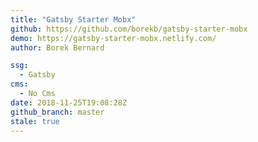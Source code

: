```yaml
---
title: "Gatsby Starter Mobx"
github: https://github.com/borekb/gatsby-starter-mobx
demo: https://gatsby-starter-mobx.netlify.com/
author: Borek Bernard

ssg:
  - Gatsby
cms:
  - No Cms
date: 2018-11-25T19:08:28Z
github_branch: master
stale: true
---
```


